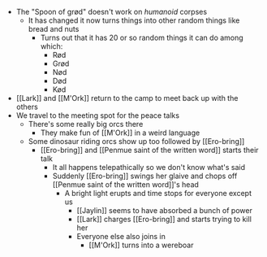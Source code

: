 - The "Spoon of grød" doesn't work on _humanoid_ corpses
	- It has changed it now turns things into other random things like bread and nuts
		- Turns out that it has 20 or so random things it can do among which:
			- Rød
			- Grød
			- Nød
			- Død
			- Kød
- [[Lark]] and [[M'Ork]] return to the camp to meet back up with the others
- We travel to the meeting spot for the peace talks
	- There's some really big orcs there
		- They make fun of [[M'Ork]] in a weird language
	- Some dinosaur riding orcs show up too followed by [[Ero-bring]]
		- [[Ero-bring]] and [[Penmue saint of the written word]] starts their talk
			- It all happens telepathically so we don't know what's said
			- Suddenly [[Ero-bring]] swings her glaive and chops off [[Penmue saint of the written word]]'s head
				- A bright light erupts and time stops for everyone except us
					- [[Jaylin]] seems to have absorbed a bunch of power
					- [[Lark]] charges [[Ero-bring]] and starts trying to kill her
					- Everyone else also joins in
						- [[M'Ork]] turns into a wereboar